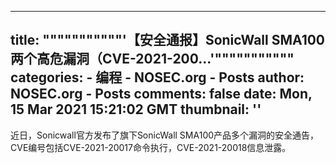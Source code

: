 
---
title: """""""""""'【安全通报】SonicWall SMA100 两个高危漏洞（CVE-2021-200...'"""""""""""
categories: 
    - 编程
    - NOSEC.org - Posts
author: NOSEC.org - Posts
comments: false
date: Mon, 15 Mar 2021 15:21:02 GMT
thumbnail: ''
---

<div>   
近日，Sonicwall官方发布了旗下SonicWall SMA100产品多个漏洞的安全通告，CVE编号包括CVE-2021-20017命令执行，CVE-2021-20018信息泄露。  
</div>
            